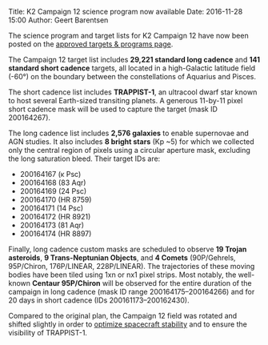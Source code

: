 Title: K2 Campaign 12 science program now available
Date: 2016-11-28 15:00
Author: Geert Barentsen

The science program and target lists for K2 Campaign 12
have now been posted on the
[approved targets & programs page](k2-approved-programs.html#campaign-12).

The Campaign 12 target list includes <b>29,221 standard long cadence</b>
and <b>141 standard short cadence</b> targets,
all located in a high-Galactic latitude field (-60&deg;)
on the boundary between the constellations of Aquarius and Pisces.

The short cadence list includes <b>TRAPPIST-1</b>,
an ultracool dwarf star known to host 
several Earth-sized transiting planets.
A generous 11-by-11 pixel short cadence mask 
will be used to capture the target (mask ID 200164267).

The long cadence list includes <b>2,576 galaxies</b> to enable
supernovae and AGN studies.
It also includes <b>8 bright stars</b> (Kp ~5)
for which we collected only the central region of pixels 
using a circular aperture mask, excluding the long saturation bleed.
Their target IDs are:
<ul>
<li>200164167 (κ Psc)</li>
<li>200164168 (83 Aqr)</li>
<li>200164169 (24 Psc)</li>
<li>200164170 (HR 8759)</li>
<li>200164171 (14 Psc)</li>
<li>200164172 (HR 8921)</li>
<li>200164173 (81 Aqr)</li>
<li>200164174 (HR 8897)</li>
</ul>

Finally, long cadence custom masks are scheduled to observe
<b>19 Trojan asteroids</b>, <b>9 Trans-Neptunian Objects</b>,
and <b>4 Comets</b> (90P/Gehrels, 95P/Chiron, 176P/LINEAR, 228P/LINEAR).
The trajectories of these moving bodies have been tiled
using 1xn or nx1 pixel strips.
Most notably, the well-known <b>Centaur 95P/Chiron</b>
will be observed for the entire duration of the campaign in long cadence
(mask ID range 200164175–200164266)
and for 20 days in short cadence (IDs 200161173–200162430).

Compared to the original plan,
the Campaign 12 field was rotated and shifted slightly
in order to <a href='/small-changes-to-campaigns-13-14-and-15.html'>optimize spacecraft stability</a> and to ensure the visibility of TRAPPIST-1.
